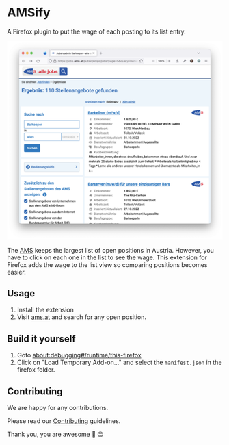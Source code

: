 # AMSify
A Firefox plugin to put the wage of each posting to its list entry.

![Screenshot](screenshot.png)

The [AMS](https://www.ams.at/) keeps the largest list of open positions in 
Austria. However, you have to click on each one in the list to see the wage.
This extension for Firefox adds the wage to the list view so comparing positions
becomes easier.

<!-- FIXME: Add a try it now button/link -->

## Usage 
1) Install the extension
2) Visit [ams.at](https://jobs.ams.at/public/emps/) and search for any open position.

## Build it yourself
1) Goto [about:debugging#/runtime/this-firefox](about:debugging#/runtime/this-firefox)
2) Click on "Load Temporary Add-on..." and select the `manifest.json` in the firefox folder.

## Contributing
We are happy for any contributions.

Please read our [Contributing](CONTRIBUTING.md) guidelines.

Thank you, you are awesome :tada: :blush:
